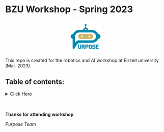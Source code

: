 # BZU Workshop - Spring 2023

<p align="center">
<picture>
  <img alt="Purpose Logo" src="purpose_logo.png" width="20%" hight="20%" >
</picture>
</p>

This repo is created for the robotics and AI workshop at Birzeit university (Mar. 2023).

## Table of contents:

<details>
  <summary open="True" >Click Here</summary>
  <ol>
    <li>
      <a href="ros">ROS</a>
      <p>Code samples for Robot Operating System (ROS): Pub/Sub, Turtlesim, rviz</p>
    </li>
    <li>
      <a href="cv">Computer Vision</a>
      <p>Code samples for Computer Vision applications (Hand Detection).</p>
    </li>
  </ol>
</details>

</br>
</br>

**Thanks for attending workshop**

_Purpose Team_
